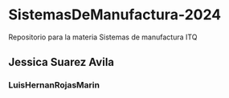 # SistemasDeManufactura-2024
Repositorio para la materia Sistemas de manufactura ITQ

## Jessica Suarez Avila
### LuisHernanRojasMarin